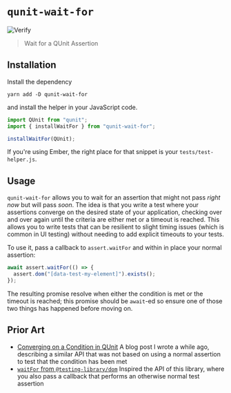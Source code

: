 # `qunit-wait-for`

![Verify](https://github.com/alexlafroscia/qunit-wait-for/workflows/Verify/badge.svg)

> Wait for a QUnit Assertion

## Installation

Install the dependency

```
yarn add -D qunit-wait-for
```

and install the helper in your JavaScript code.

```javascript
import QUnit from "qunit";
import { installWaitFor } from "qunit-wait-for";

installWaitFor(QUnit);
```

If you're using Ember, the right place for that snippet is your `tests/test-helper.js`.

## Usage

`qunit-wait-for` allows you to wait for an assertion that might not pass _right now_ but will pass _soon_. The idea is that you write a test where your assertions converge on the desired state of your application, checking over and over again until the criteria are either met or a timeout is reached. This allows you to write tests that can be resilient to slight timing issues (which is common in UI testing) without needing to add explicit timeouts to your tests.

To use it, pass a callback to `assert.waitFor` and within in place your normal assertion:

```javascript
await assert.waitFor(() => {
  assert.dom("[data-test-my-element]").exists();
});
```

The resulting promise resolve when either the condition is met or the timeout is reached; this promise should be `await`-ed so ensure one of those two things has happened before moving on.

## Prior Art

- [Converging on a Condition in QUnit](https://alexlafroscia.com/qunit-assert-converge-on/)
  A blog post I wrote a while ago, describing a similar API that was not based on using a normal assertion to test that the condition has been met
- [`waitFor` from `@testing-library/dom`](https://testing-library.com/docs/dom-testing-library/api-async#waitfor)
  Inspired the API of this library, where you also pass a callback that performs an otherwise normal test assertion
